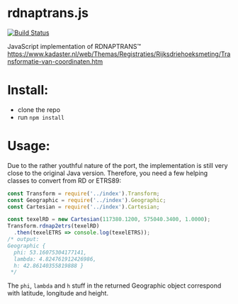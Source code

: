 # rdnaptrans.js
[![Build Status](https://travis-ci.org/reinvantveer/rdnaptrans.js.svg?branch=master)](https://travis-ci.org/reinvantveer/rdnaptrans.js)

JavaScript implementation of RDNAPTRANS&trade;
https://www.kadaster.nl/web/Themas/Registraties/Rijksdriehoeksmeting/Transformatie-van-coordinaten.htm

# Install:
* clone the repo
* run `npm install`

# Usage:
Due to the rather youthful nature of the port, the implementation is still very close to the original Java version. Therefore, you need a few helping classes to convert from RD or ETRS89:

```js
const Transform = require('../index').Transform;
const Geographic = require('../index').Geographic;
const Cartesian = require('../index').Cartesian;

const texelRD = new Cartesian(117380.1200, 575040.3400, 1.0000);
Transform.rdnap2etrs(texelRD)
  .then(texelETRS => console.log(texelETRS));
/* output:
Geographic {
  phi: 53.16075304177141,
  lambda: 4.824761912426986,
  h: 42.86140355819888 }
 */
```

The `phi`, `lambda` and `h` stuff in the returned Geographic object correspond with latitude, longitude and height. 